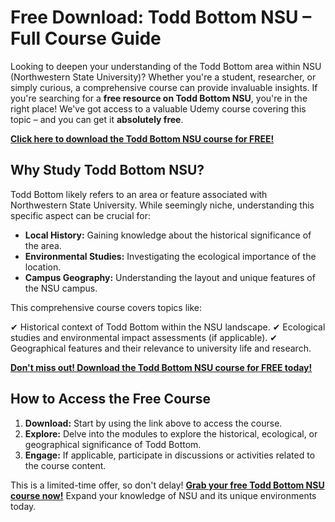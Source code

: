 # Free Download: Todd Bottom NSU – Full Course Guide

Looking to deepen your understanding of the Todd Bottom area within NSU (Northwestern State University)? Whether you're a student, researcher, or simply curious, a comprehensive course can provide invaluable insights. If you're searching for a **free resource on Todd Bottom NSU**, you're in the right place! We've got access to a valuable Udemy course covering this topic – and you can get it **absolutely free**.

[**Click here to download the Todd Bottom NSU course for FREE!**](https://udemywork.com/todd-bottom-nsu)

## Why Study Todd Bottom NSU?

Todd Bottom likely refers to an area or feature associated with Northwestern State University. While seemingly niche, understanding this specific aspect can be crucial for:

*   **Local History:** Gaining knowledge about the historical significance of the area.
*   **Environmental Studies:** Investigating the ecological importance of the location.
*   **Campus Geography:** Understanding the layout and unique features of the NSU campus.

This comprehensive course covers topics like:

✔ Historical context of Todd Bottom within the NSU landscape.
✔ Ecological studies and environmental impact assessments (if applicable).
✔ Geographical features and their relevance to university life and research.

[**Don't miss out! Download the Todd Bottom NSU course for FREE today!**](https://udemywork.com/todd-bottom-nsu)

## How to Access the Free Course

1.  **Download:** Start by using the link above to access the course.
2.  **Explore:** Delve into the modules to explore the historical, ecological, or geographical significance of Todd Bottom.
3.  **Engage:** If applicable, participate in discussions or activities related to the course content.

This is a limited-time offer, so don't delay! **[Grab your free Todd Bottom NSU course now!](https://udemywork.com/todd-bottom-nsu)** Expand your knowledge of NSU and its unique environments today.
